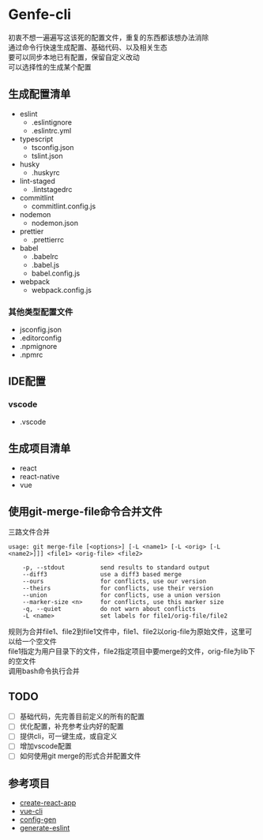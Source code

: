 # Genfe-cli
初衷不想一遍遍写这该死的配置文件，重复的东西都该想办法消除  
通过命令行快速生成配置、基础代码、以及相关生态  
要可以同步本地已有配置，保留自定义改动  
可以选择性的生成某个配置  

## 生成配置清单
- eslint
  + .eslintignore
  + .eslintrc.yml
- typescript
  + tsconfig.json
  + tslint.json
- husky
  + .huskyrc
- lint-staged
  + .lintstagedrc
- commitlint
  + commitlint.config.js
- nodemon
  + nodemon.json
- prettier
  + .prettierrc
- babel
  + .babelrc
  + .babel.js
  + babel.config.js
- webpack
  + webpack.config.js

### 其他类型配置文件
- jsconfig.json
- .editorconfig
- .npmignore
- .npmrc

## IDE配置

### vscode
- .vscode

## 生成项目清单
- react
- react-native
- vue

## 使用git-merge-file命令合并文件
三路文件合并  
```
usage: git merge-file [<options>] [-L <name1> [-L <orig> [-L <name2>]]] <file1> <orig-file> <file2>

    -p, --stdout          send results to standard output
    --diff3               use a diff3 based merge
    --ours                for conflicts, use our version
    --theirs              for conflicts, use their version
    --union               for conflicts, use a union version
    --marker-size <n>     for conflicts, use this marker size
    -q, --quiet           do not warn about conflicts
    -L <name>             set labels for file1/orig-file/file2
```

规则为合并file1、file2到file1文件中，file1、file2以orig-file为原始文件，这里可以给一个空文件  
file1指定为用户目录下的文件，file2指定项目中要merge的文件，orig-file为lib下的空文件  
调用bash命令执行合并  

## TODO
- [ ] 基础代码，先完善目前定义的所有的配置
- [ ] 优化配置，补充参考业内好的配置
- [ ] 提供cli，可一键生成，或自定义
- [ ] 增加vscode配置
- [ ] 如何使用git merge的形式合并配置文件

## 参考项目
- [create-react-app](https://github.com/facebook/create-react-app)
- [vue-cli](https://github.com/vuejs/vue-cli)
- [config-gen](https://github.com/cszatma/config-gen)
- [generate-eslint](https://github.com/generate/generate-eslint)
